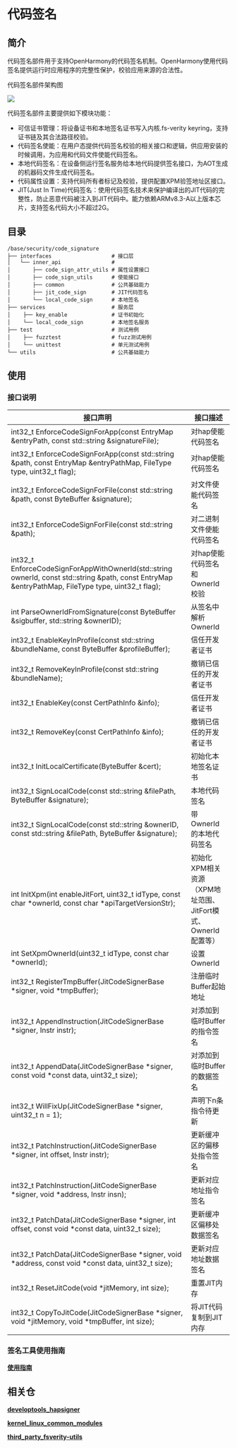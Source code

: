 # 代码签名

## 简介

代码签名部件用于支持OpenHarmony的代码签名机制。OpenHarmony使用代码签名提供运行时应用程序的完整性保护，校验应用来源的合法性。

代码签名部件架构图

![](figures/codesign.png)

代码签名部件主要提供如下模块功能：

- 可信证书管理：将设备证书和本地签名证书写入内核.fs-verity keyring，支持证书链及其合法路径校验。
- 代码签名使能：在用户态提供代码签名校验的相关接口和逻辑，供应用安装的时候调用，为应用和代码文件使能代码签名。
- 本地代码签名：在设备侧运行签名服务给本地代码提供签名接口，为AOT生成的机器码文件生成代码签名。
- 代码属性设置：支持代码所有者标记及校验，提供配置XPM验签地址区接口。
- JIT(Just In Time)代码签名：使用代码签名技术来保护编译出的JIT代码的完整性，防止恶意代码被注入到JIT代码中。能力依赖ARMv8.3-A以上版本芯片，支持签名代码大小不超过2G。

## 目录

```
/base/security/code_signature
├── interfaces                   # 接口层
│   └── inner_api                #
│       ├── code_sign_attr_utils # 属性设置接口
│       ├── code_sign_utils      # 使能接口
│       ├── common               # 公共基础能力
│       ├── jit_code_sign        # JIT代码签名
│       └── local_code_sign      # 本地签名
├── services                     # 服务层
│    ├── key_enable              # 证书初始化
│    └── local_code_sign         # 本地签名服务
├── test                         # 测试用例
│    ├── fuzztest                # fuzz测试用例
│    └── unittest                # 单元测试用例
└── utils                        # 公共基础能力
```

## 使用
### 接口说明

| **接口声明** | **接口描述** |
| --- | --- |
| int32_t EnforceCodeSignForApp(const EntryMap &entryPath, const std::string &signatureFile); | 对hap使能代码签名 |
| int32_t EnforceCodeSignForApp(const std::string &path, const EntryMap &entryPathMap, FileType type, uint32_t flag); | 对hap使能代码签名 |
| int32_t EnforceCodeSignForFile(const std::string &path, const ByteBuffer &signature); | 对文件使能代码签名 |
| int32_t EnforceCodeSignForFile(const std::string &path); | 对二进制文件使能代码签名 |
| int32_t EnforceCodeSignForAppWithOwnerId(std::string ownerId, const std::string &path, const EntryMap &entryPathMap, FileType type, uint32_t flag); | 对hap使能代码签名和OwnerId校验 |
| int ParseOwnerIdFromSignature(const ByteBuffer &sigbuffer, std::string &ownerID); | 从签名中解析OwnerId |
| int32_t EnableKeyInProfile(const std::string &bundleName, const ByteBuffer &profileBuffer); | 信任开发者证书 |
| int32_t RemoveKeyInProfile(const std::string &bundleName); | 撤销已信任的开发者证书 |
| int32_t EnableKey(const CertPathInfo &info); | 信任开发者证书 |
| int32_t RemoveKey(const CertPathInfo &info); | 撤销已信任的开发者证书 |
| int32_t InitLocalCertificate(ByteBuffer &cert); | 初始化本地签名证书 |
| int32_t SignLocalCode(const std::string &filePath, ByteBuffer &signature); | 本地代码签名 |
| int32_t SignLocalCode(const std::string &ownerID, const std::string &filePath, ByteBuffer &signature); | 带OwnerId的本地代码签名 |
| int InitXpm(int enableJitFort, uint32_t idType, const char *ownerId, const char *apiTargetVersionStr); | 初始化XPM相关资源（XPM地址范围、JitFort模式、OwnerId配置等）|
| int SetXpmOwnerId(uint32_t idType, const char *ownerId); | 设置OwnerId |
| int32_t RegisterTmpBuffer(JitCodeSignerBase *signer, void *tmpBuffer); | 注册临时Buffer起始地址 |
| int32_t AppendInstruction(JitCodeSignerBase *signer, Instr instr); | 对添加到临时Buffer的指令签名 |
| int32_t AppendData(JitCodeSignerBase *signer, const void *const data, uint32_t size); | 对添加到临时Buffer的数据签名 |
| int32_t WillFixUp(JitCodeSignerBase *signer, uint32_t n = 1); | 声明下n条指令待更新 |
| int32_t PatchInstruction(JitCodeSignerBase *signer, int offset, Instr instr); | 更新缓冲区的偏移处指令签名 |
| int32_t PatchInstruction(JitCodeSignerBase *signer, void *address, Instr insn); | 更新对应地址指令签名 |
| int32_t PatchData(JitCodeSignerBase *signer, int offset, const void *const data, uint32_t size); | 更新缓冲区偏移处数据签名 |
| int32_t PatchData(JitCodeSignerBase *signer, void *address, const void *const data, uint32_t size); | 更新对应地址数据签名 |
| int32_t ResetJitCode(void *jitMemory, int size); | 重置JIT内存 |
| int32_t CopyToJitCode(JitCodeSignerBase *signer, void *jitMemory, void *tmpBuffer, int size); | 将JIT代码复制到JIT内存 |

### 签名工具使用指南

**[使用指南](https://gitee.com/openharmony/developtools_hapsigner/blob/master/README_ZH.md)**

## 相关仓

**[developtools\_hapsigner](https://gitee.com/openharmony/developtools_hapsigner/blob/master/README_ZH.md)**

**[kernel_linux_common_modules](https://gitee.com/openharmony/kernel_linux_common_modules)**

**[third\_party\_fsverity-utils](https://gitee.com/openharmony/third_party_fsverity-utils/blob/master/README_zh.md)**
